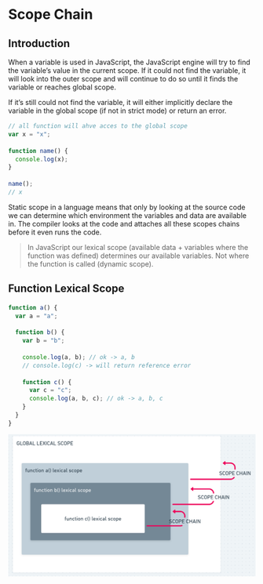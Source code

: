 # Scope Chain

## Introduction

When a variable is used in JavaScript, the JavaScript engine will try to find the variable’s value in the current scope. If it could not find the variable, it will look into the outer scope and will continue to do so until it finds the variable or reaches global scope.

If it’s still could not find the variable, it will either implicitly declare the variable in the global scope (if not in strict mode) or return an error.

```jsx
// all function will ahve acces to the global scope
var x = "x";

function name() {
  console.log(x);
}

name();
// x
```

Static scope in a language means that only by looking at the source code we can determine which environment the variables and data are available in. The compiler looks at the code and attaches all these scopes chains before it even runs the code.

> In JavaScript our lexical scope (available data + variables where the function was defined) determines our available variables. Not where the function is called (dynamic scope).

## Function Lexical Scope

```jsx
function a() {
  var a = "a";

  function b() {
    var b = "b";

    console.log(a, b); // ok -> a, b
    // console.log(c) -> will return reference error

    function c() {
      var c = "c";
      console.log(a, b, c); // ok -> a, b, c
    }
  }
}
```

![sasa](assets/scope-chain1.png)
